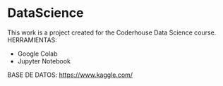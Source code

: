 # DataScience
This work is a project created for the Coderhouse Data Science course.
HERRAMIENTAS:
- Google Colab
- Jupyter Notebook

BASE DE DATOS: https://www.kaggle.com/
